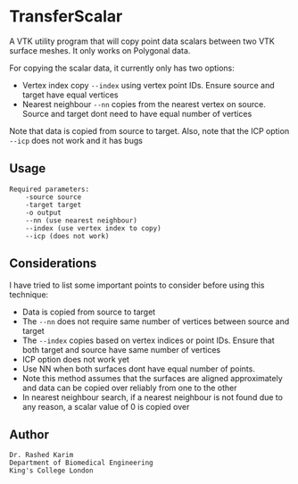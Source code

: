 # TransferScalar

A VTK utility program that will copy point data scalars between two VTK surface meshes. It only works on Polygonal data. 

For copying the scalar data, it currently only has two options: 

- Vertex index copy ```--index``` using vertex point IDs. Ensure source and target have equal vertices
- Nearest neighbour ```--nn``` copies from the nearest vertex on source. Source and target dont need to have equal number of vertices

Note that data is copied from source to target. Also, note that the ICP option ```--icp``` does not work and it has bugs 

## Usage 

```
Required parameters: 
	-source source 
	-target target 
	-o output
	--nn (use nearest neighbour)
	--index (use vertex index to copy) 
	--icp (does not work)

```

## Considerations 

I have tried to list some important points to consider before using this technique: 

* Data is copied from source to target
* The ```--nn``` does not require same number of vertices between source and target
* The ```--index``` copies based on vertex indices or point IDs. Ensure that both target and source have same number of vertices
* ICP option does not work yet
* Use NN when both surfaces dont have equal number of points. 
* Note this method assumes that the surfaces are aligned approximately and data can be copied over reliably from one to the other
* In nearest neighbour search, if a nearest neighbour is not found due to any reason, a scalar value of 0 is copied over


## Author 

```
Dr. Rashed Karim 
Department of Biomedical Engineering 
King's College London 
```
